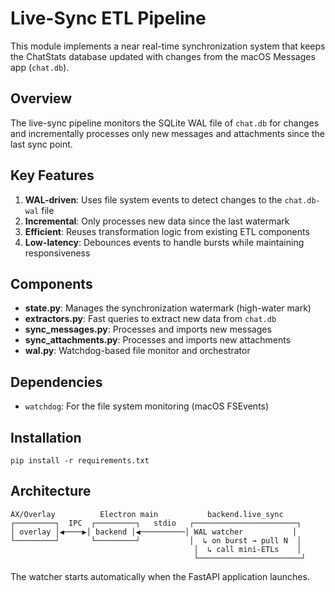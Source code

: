 # Live-Sync ETL Pipeline

This module implements a near real-time synchronization system that keeps the ChatStats database updated with changes from the macOS Messages app (`chat.db`).

## Overview

The live-sync pipeline monitors the SQLite WAL file of `chat.db` for changes and incrementally processes only new messages and attachments since the last sync point.

## Key Features

1. **WAL-driven**: Uses file system events to detect changes to the `chat.db-wal` file
2. **Incremental**: Only processes new data since the last watermark
3. **Efficient**: Reuses transformation logic from existing ETL components
4. **Low-latency**: Debounces events to handle bursts while maintaining responsiveness

## Components

- **state.py**: Manages the synchronization watermark (high-water mark)
- **extractors.py**: Fast queries to extract new data from `chat.db`
- **sync_messages.py**: Processes and imports new messages
- **sync_attachments.py**: Processes and imports new attachments
- **wal.py**: Watchdog-based file monitor and orchestrator

## Dependencies

- `watchdog`: For the file system monitoring (macOS FSEvents)

## Installation

```
pip install -r requirements.txt
```

## Architecture

```
AX/Overlay          Electron main           backend.live_sync
┌─────────┐  IPC  ┌─────────┐   stdio   ┌───────────────────────┐
│ overlay │◀────▶│ backend │◀──────────│ WAL watcher           │
└─────────┘       └─────────┘           │  ↳ on burst → pull N  │
                                         │  ↳ call mini-ETLs    │
                                         └───────────────────────┘
```

The watcher starts automatically when the FastAPI application launches. 